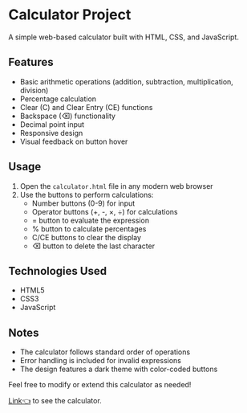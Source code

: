 # Calculator Project

A simple web-based calculator built with HTML, CSS, and JavaScript.

## Features

- Basic arithmetic operations (addition, subtraction, multiplication, division)
- Percentage calculation
- Clear (C) and Clear Entry (CE) functions
- Backspace (⌫) functionality
- Decimal point input
- Responsive design
- Visual feedback on button hover

## Usage

1. Open the `calculator.html` file in any modern web browser
2. Use the buttons to perform calculations:
   - Number buttons (0-9) for input
   - Operator buttons (+, -, ×, ÷) for calculations
   - = button to evaluate the expression
   - % button to calculate percentages
   - C/CE buttons to clear the display
   - ⌫ button to delete the last character

## Technologies Used

- HTML5
- CSS3
- JavaScript

## Notes

- The calculator follows standard order of operations
- Error handling is included for invalid expressions
- The design features a dark theme with color-coded buttons

Feel free to modify or extend this calculator as needed!

[Link👈](https://scintillating-sprinkles-7b0817.netlify.app/) to see the calculator.
